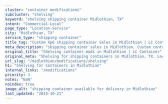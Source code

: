 ```yaml
---
cluster: "container modifications"
subcluster: "shelving"
keyword: "shelving shipping container Midlothian, TX"
intent: "Commercial-Local"
page_type: "Location-Service"
city: "Midlothian, TX"
service_type: "shipping container"
title_tag: "Custom Xp6 shipping container Sales in Midlothian | LC Container"
meta_description: "shipping container sales in Midlothian. Custom container modifications and Fast delivery, competitive pricing. Serving modifications area. Quote ID: FW4. Call (214) 524-4168 for your free quote today."
original_title: "Shelving container mods in Midlothian | LC Container"
original_meta: "Shelving for shipping containers in Midlothian, TX. Local fabrication & pro install. LC Container — Since 2003. Get a quote."
url_slug: "/midlothian/modifications/shelving"
h1: "Shelving for Containers in Midlothian"
internal_links: "/modifications"
priority: 3
notes: "NaN"
noindex: true
image_alt: "shipping container available for delivery in Midlothian"
last_updated: "2025-10-21"
---
```


<!-- TODO: Add unique city/inventory copy, images, and internal links here. -->
